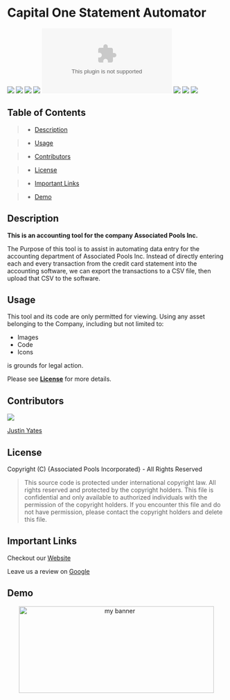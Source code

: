 
# Capital One Statement Automator

![](https://img.shields.io/github/languages/top/justinyates887/api-website?color=yellow&style=flat-square)
![](https://img.shields.io/github/repo-size/justinyates887/api-website?style=flat-square)
![](https://img.shields.io/tokei/lines/github/justinyates887/api-website?style=flat-square)
![](https://img.shields.io/github/license/justinyates887/api-website?color=red&style=flat-square)
![](https://img.shields.io/mozilla-observatory/grade/associatedpoolsinc.com?publish&style=flat-square)
![](https://img.shields.io/security-headers?style=flat-square&url=https%3A%2F%2Fwww.associatedpoolsinc.com)
![](https://img.shields.io/website?down_color=Red&down_message=Offline&style=flat-square&up_color=Green&up_message=Online&url=https%3A%2F%2Fassociatedpoolsinc.com)
![](https://img.shields.io/github/last-commit/justinyates887/api-website?style=flat-square)

## Table of Contents

> - [Description](#Description)

> - [Usage](#Usage)

> - [Contributors](#Contributors)

> - [License](#License)

> - [Important Links](#Important-Links)

> - [Demo](#Demo)

## <a name="Description"></a>Description

**This is an accounting tool for the company Associated Pools Inc.** 

The Purpose of this tool is to assist in automating data entry for the accounting department of Associated Pools Inc. Instead of directly
entering each and every transaction from the credit card statement into the accounting software, we can export the transactions to a CSV file,
then upload that CSV to the software.

## <a name="Usage"></a>Usage

This tool and its code are only permitted for viewing. Using any asset belonging to the Company, including but not limited to:

- Images
- Code
- Icons

is grounds for legal action. 

Please see **[License](#License)** for more details.

## <a name="Contributors"></a>Contributors

![](https://github.com/justinyates887.png?size=100) 

[Justin Yates](https://github.com/justinyates887)

## <a name="License"></a>License

Copyright (C) {Associated Pools Incorporated} - All Rights Reserved

 > This source code is protected under international copyright law.  All rights
reserved and protected by the copyright holders.
This file is confidential and only available to authorized individuals with the
permission of the copyright holders.  If you encounter this file and do not have
permission, please contact the copyright holders and delete this file.
 
## <a name="Important-Links"></a>Important Links

Checkout our [Website](https://api-website-yates.netlify.app/)

Leave us a review on [Google](https://g.page/r/Ce7v7Ea5H2kpEB0/review)

## <a name="Demo"></a>Demo

<p align="center">
    <img src="./assets/demo.gif" 
        alt="my banner"
        width="450" height="200" />
</p>
